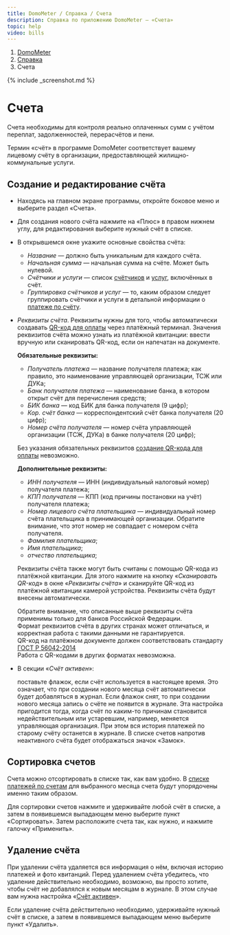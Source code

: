 ```yaml
---
title: DomoMeter / Справка / Счета
description: Справка по приложению DomoMeter — «Счета»
topic: help
video: bills
---
```


<div class="row">
<ol class="breadcrumb pull-right">
  <li><a href="{{ '/' | absolute_url }}">DomoMeter</a></li>
  <li><a href="{{ '/help' | absolute_url }}">Справка</a></li>
  <li class="active">Счета</li>
</ol>
</div>

<script type="text/javascript">
	var screenshots = [
	  '{{ "/assets/img/screens/bills.png" | absolute_url }}', 
	  '{{ "/assets/img/screens/bill-properties.png" | absolute_url }}',
	  '{{ "/assets/img/screens/bill-details.png" | absolute_url }}'
	];
</script>
{% include _screenshot.md %}

<div class="instruction" markdown="1">

# Счета

Счета необходимы для контроля реально оплаченных сумм с учётом переплат, задолженностей, перерасчётов и пени.  

Термин «счёт» в программе DomoMeter соответствует вашему лицевому счёту в организации, предоставляющей жилищно-коммунальные услуги.

## Создание и редактирование счёта

* Находясь на главном экране программы, откройте боковое меню и выберите раздел «Счета». 
 
* Для создания нового счёта нажмите на «Плюс» в правом нижнем углу, для редактирования выберите нужный счёт в списке. 
 
* В открывшемся окне укажите основные свойства счёта: 
  * *Название* — должно быть уникальным для каждого счёта. 
  * *Начальная сумма* — начальная сумма на счёте. Может быть нулевой.
  * *Счётчики и услуги* — список [счётчиков](/help/counters) и [услуг](/help/services), включённых в счёт. 
  * *Группировка счётчиков и услуг* — то, каким образом следует группировать счётчики и услуги в детальной информации о [платеже по счёту](/help/payments). 
  
* *Реквизиты счёта*. 
Реквизиты нужны для того, чтобы автоматически создавать [QR-код для оплаты](/help/qrcode) через платёжный терминал. 
Значения реквизитов счёта можно узнать из платёжной квитанции: ввести вручную или сканировать QR-код, если он напечатан на документе.

  **Обязательные реквизиты:**
  
  * *Получатель платежа* — название получателя платежа; как правило, это наименование управляющей организации, ТСЖ или ДУКа;
  * *Банк получателя платежа* — наименование банка, в котором открыт счёт для перечисления средств;
  * *БИК банка* — код БИК для банка получателя (9 цифр);
  * *Кор. счёт банка* — корреспондентский счёт банка получателя (20 цифр);
  * *Номер счёта получателя* — номер счёта управляющей организации (ТСЖ, ДУКа) в банке получателя (20 цифр);
  
  Без указания обязательных реквизитов [создание QR-кода для оплаты](/help/qrcode) невозможно.
  
  **Дополнительные реквизиты:**
  
  * *ИНН получателя* — ИНН (индивидуальный налоговый номер) получателя платежа;
  * *КПП получателя* — КПП (код причины постановки на учёт) получателя платежа;
  * *Номер лицевого счёта плательщика* — индивидуальный номер счёта плательщика в принимающей организации. Обратите внимание, что этот номер не совпадает с номером счёта получателя. 
  * *Фамилия плательщика*;
  * *Имя плательщика*;
  * *отчество плательщика*;
  
  Реквизиты счёта также могут быть считаны с помощью QR-кода из платёжной квитанции.
  Для этого нажмите на кнопку «*Сканировать QR-код*» в окне «*Реквизиты счёта*» и сканируйте QR-код из платёжной квитанции камерой устройства.
  Реквизиты счёта будут внесены автоматически.
    
  <div class="well">
  Обратите внимание, что описанные выше реквизиты счёта применимы только для банков Российской Федерации.<br>
  Формат реквизитов счёта в других странах может отличаться, и корректная работа с такими данными не гарантируется.<br>  
  QR-код на платёжном документе должен соответствовать стандарту <a href="http://protect.gost.ru/document1.aspx?control=31&id=187312" target="_blank">ГОСТ Р 56042-2014 <sup title="Ссылка откроется в новом окне"><i class="fa fa-external-link-square"></i></sup></a><br>
  Работа с QR-кодами в других форматах невозможна.
  </div>
  
* В секции «*Счёт активен*»:<a id="bill-is-active"></a>  
  
  поставьте флажок, если счёт используется в настоящее время. 
Это означает, что при создании нового месяца счёт автоматически будет добавляться в журнал. 
Если флажок снят, то при создании нового месяца запись о счёте не появится в журнале.
Эта настройка пригодится тогда, когда счёт по каким-то причинам становится недействительным или устаревшим, например, меняется управляющая организация.
При этом вся история платежей по старому счёту останется в журнале. В списке счетов напротив неактивного счёта будет отображаться значок «Замок».

## Сортировка счетов
  
Счета можно отсортировать в списке так, как вам удобно. В [списке платежей по счетам](/help/payments) для выбранного месяца счета будут упорядочены именно таким образом.  

Для сортировки счетов нажмите и удерживайте любой счёт в списке, а затем в появившемся выпадающем меню выберите пункт «Сортировать».
Затем расположите счета так, как нужно, и нажмите галочку «Применить».
  
## Удаление счёта  
  
При удалении счёта удаляется вся информация о нём, включая историю платежей и фото квитанций.
Перед удалением счёта убедитесь, что удаление действительно необходимо, возможно, вы просто хотите, чтобы счёт не добавлялся к новым месяцам в журнале. В этом случае вам нужна настройка «<a href="#bill-is-active" class="page-scroll">Счёт активен</a>».

Если удаление счёта действительно необходимо, удерживайте нужный счёт в списке, а затем в появившемся выпадающем меню выберите пункт «Удалить».
 
</div>